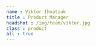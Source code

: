 ```yaml
---
name : Viktor Ihnatiuk
title : Product Manager
headshot : /img/team/viktor.jpg
class : product
all : true
---
```

